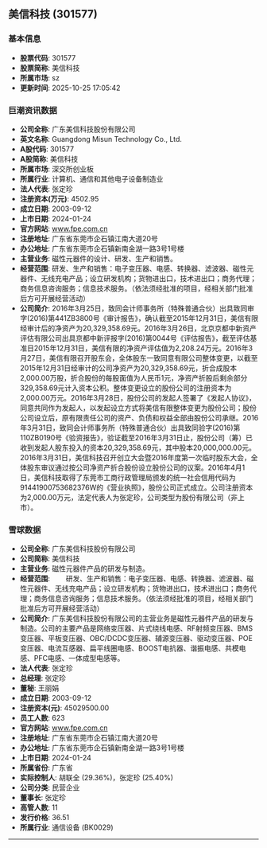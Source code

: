 ## 美信科技 (301577)

### 基本信息

- **股票代码**: 301577
- **股票简称**: 美信科技
- **所属市场**: sz
- **更新时间**: 2025-10-25 17:05:42

### 巨潮资讯数据

- **公司全称**: 广东美信科技股份有限公司
- **英文名称**: Guangdong Misun Technology Co., Ltd.
- **A股代码**: 301577
- **A股简称**: 美信科技
- **所属市场**: 深交所创业板
- **所属行业**: 计算机、通信和其他电子设备制造业
- **法人代表**: 张定珍
- **注册资本(万元)**: 4502.95
- **成立日期**: 2003-09-12
- **上市日期**: 2024-01-24
- **官方网站**: www.fpe.com.cn
- **注册地址**: 广东省东莞市企石镇江南大道20号
- **办公地址**: 广东省东莞市企石镇新南金湖一路3号1号楼
- **主营业务**: 磁性元器件的设计、研发、生产和销售。
- **经营范围**: 研发、生产和销售：电子变压器、电感、转换器、滤波器、磁性元器件、无线充电产品；设立研发机构；货物进出口，技术进出口；商务代理；商务信息咨询服务；信息技术服务。（依法须经批准的项目，经相关部门批准后方可开展经营活动）
- **公司简介**: 2016年3月25日，致同会计师事务所（特殊普通合伙）出具致同审字(2016)第441ZB3800号《审计报告》，确认截至2015年12月31日，美信有限经审计后的净资产为20,329,358.69元。2016年3月26日，北京京都中新资产评估有限公司出具京都中新评报字(2016)第0044号《评估报告》，截至评估基准日2015年12月31日，美信有限的净资产评估值为2,208.24万元。2016年3月27日，美信有限召开股东会，全体股东一致同意有限公司整体变更，以截至2015年12月31日经审计的公司净资产为20,329,358.69元，折合成股本2,000.00万股，折合股份的每股面值为人民币1元，净资产折股后剩余部分329,358.69元计入资本公积。整体变更设立的股份公司的注册资本为2,000.00万元。2016年3月28日，股份公司的发起人签署了《发起人协议》，同意共同作为发起人，以发起设立方式将美信有限整体变更为股份公司；股份公司设立后，原有限责任公司的资产、负债和权益全部由股份公司承继。2016年3月31日，致同会计师事务所（特殊普通合伙）出具致同验字(2016)第110ZB0190号《验资报告》，验证截至2016年3月31日止，股份公司（筹）已收到发起人股东投入的资本20,329,358.69元，其中股本20,000,000.00元。2016年3月31日，美信科技召开创立大会暨2016年度第一次临时股东大会，全体股东审议通过按公司净资产折合股份设立股份公司的议案。2016年4月1日，美信科技取得了东莞市工商行政管理局颁发的统一社会信用代码为91441900753682376W的《营业执照》，股份公司正式成立。公司注册资本为2,000.00万元，法定代表人为张定珍，公司类型为股份有限公司（非上市）。

### 雪球数据

- **公司全称**: 广东美信科技股份有限公司
- **公司简称**: 美信科技
- **主营业务**: 磁性元器件产品的研发与制造。
- **经营范围**: 　　研发、生产和销售：电子变压器、电感、转换器、滤波器、磁性元器件、无线充电产品；设立研发机构；货物进出口，技术进出口；商务代理；商务信息咨询服务；信息技术服务。（依法须经批准的项目，经相关部门批准后方可开展经营活动）
- **公司简介**: 广东美信科技股份有限公司的主营业务是磁性元器件产品的研发与制造。公司的主要产品是网络变压器、片式绕线电感、RF射频变压器、BMS变压器、平板变压器、OBC/DCDC变压器、辅源变压器、驱动变压器、POE变压器、电流互感器、扁平线圈电感、BOOST电抗器、谐振电感、共模电感、PFC电感、一体成型电感等。
- **法人代表**: 张定珍
- **总经理**: 张定珍
- **董秘**: 王丽娟
- **成立日期**: 2003-09-12
- **注册资本(元)**: 45029500.00
- **员工人数**: 623
- **官方网站**: www.fpe.com.cn
- **注册地址**: 广东省东莞市企石镇江南大道20号
- **办公地址**: 广东省东莞市企石镇新南金湖一路3号1号楼
- **上市日期**: 2024-01-24
- **所属省份**: 广东省
- **实际控制人**: 胡联全 (29.36%)，张定珍 (25.40%)
- **公司分类**: 民营企业
- **董事长**: 张定珍
- **高管人数**: 11
- **发行价格**: 36.51
- **所属行业**: 通信设备 (BK0029)

---